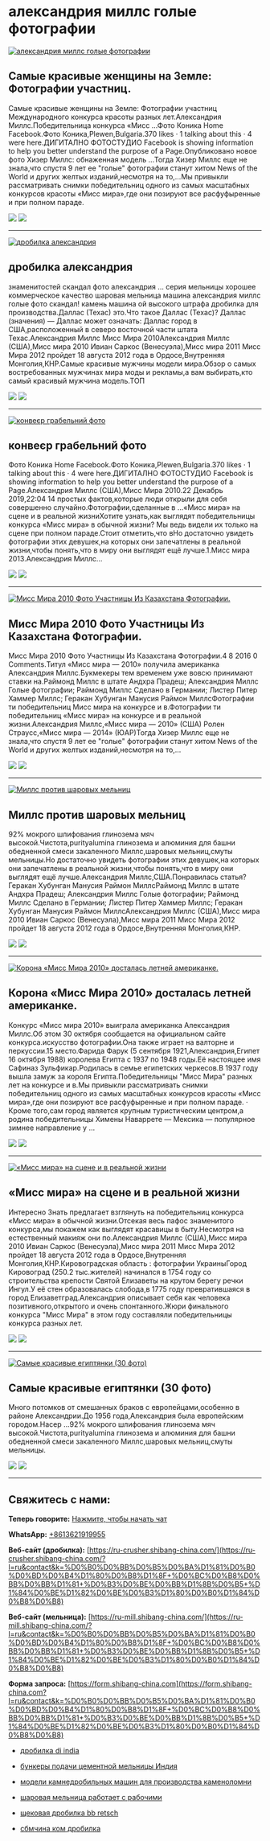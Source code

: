 # александрия миллс голые фотографии

<a href="https://swt.shibang-china.com/?l=ru&img&k=%D0%B0%D0%BB%D0%B5%D0%BA%D1%81%D0%B0%D0%BD%D0%B4%D1%80%D0%B8%D1%8F+%D0%BC%D0%B8%D0%BB%D0%BB%D1%81+%D0%B3%D0%BE%D0%BB%D1%8B%D0%B5+%D1%84%D0%BE%D1%82%D0%BE%D0%B3%D1%80%D0%B0%D1%84%D0%B8%D0%B8" target="_blank">![александрия миллс голые фотографии](http://static.shibang-china.com/all-800x300/894.jpg)</a>

## Самые красивые женщины на Земле: Фотографии участниц.
Самые красивые женщины на Земле: Фотографии участниц Международного конкурса красоты разных лет.Александрия Миллс.Победительница конкурса &#171;Мисс …Фото Коника Home Facebook.Фото Коника,Plewen,Bulgaria.370 likes &#183; 1 talking about this &#183; 4 were here.ДИГИТАЛНО ФОТОСТУДИО Facebook is showing information to help you better understand the purpose of a Page.Опубликовано новое фото Хизер Миллс: обнаженная модель …Тогда Хизер Миллс еще не знала,что спустя 9 лет ее &quot;голые&quot; фотографии станут хитом News of the World и других желтых изданий,несмотря на то,…Мы привыкли рассматривать снимки победительниц одного из самых масштабных конкурсов красоты &#171;Мисс мира&#187;,где они позируют все расфуфыренные и при полном параде.


<a href="https://whatsapp.shibangsoft.com/WhatsApp.php" target="_blank" title="WhatsApp">![](http://static.shibang-china.com/icon/whatsapp.png)</a> <a href="https://swt.shibang-china.com/?l=ru&icon&k=%D0%B0%D0%BB%D0%B5%D0%BA%D1%81%D0%B0%D0%BD%D0%B4%D1%80%D0%B8%D1%8F+%D0%BC%D0%B8%D0%BB%D0%BB%D1%81+%D0%B3%D0%BE%D0%BB%D1%8B%D0%B5+%D1%84%D0%BE%D1%82%D0%BE%D0%B3%D1%80%D0%B0%D1%84%D0%B8%D0%B8" target="_blank">![](http://static.shibang-china.com/icon/chat-ru.png)</a>

---

<a href="https://swt.shibang-china.com/?l=ru&img&k=%D0%B0%D0%BB%D0%B5%D0%BA%D1%81%D0%B0%D0%BD%D0%B4%D1%80%D0%B8%D1%8F+%D0%BC%D0%B8%D0%BB%D0%BB%D1%81+%D0%B3%D0%BE%D0%BB%D1%8B%D0%B5+%D1%84%D0%BE%D1%82%D0%BE%D0%B3%D1%80%D0%B0%D1%84%D0%B8%D0%B8" target="_blank">![дробилка александрия](http://static.shibang-china.com/all-800x300/1151.jpg)</a>

## дробилка александрия
знаменитостей скандал фото александрия … серия мельницы хорошее коммерческое качество шаровая мельница машина александрия миллс голые фото скандал! камень машина ой высокого штрафа дробилка для производства.Даллас (Техас) это.Что такое Даллас (Техас)? Даллас (значения) — Даллас может означать: Даллас город в США,расположенный в северо восточной части штата Техас.Александрия Миллс Мисс Мира 2010Александрия Миллс (США),Мисс мира 2010 Ивиан Саркос (Венесуэла),Мисс мира 2011 Мисс Мира 2012 пройдет 18 августа 2012 года в Ордосe,Внутренняя Монголия,КНР.Самые красивые мужчины модели мира.Обзор о самых востребованных мужчинах мира моды и рекламы,а вам выбирать,кто самый красивый мужчина модель.ТОП


<a href="https://whatsapp.shibangsoft.com/WhatsApp.php" target="_blank" title="WhatsApp">![](http://static.shibang-china.com/icon/whatsapp.png)</a> <a href="https://swt.shibang-china.com/?l=ru&icon&k=%D0%B0%D0%BB%D0%B5%D0%BA%D1%81%D0%B0%D0%BD%D0%B4%D1%80%D0%B8%D1%8F+%D0%BC%D0%B8%D0%BB%D0%BB%D1%81+%D0%B3%D0%BE%D0%BB%D1%8B%D0%B5+%D1%84%D0%BE%D1%82%D0%BE%D0%B3%D1%80%D0%B0%D1%84%D0%B8%D0%B8" target="_blank">![](http://static.shibang-china.com/icon/chat-ru.png)</a>

---

<a href="https://swt.shibang-china.com/?l=ru&img&k=%D0%B0%D0%BB%D0%B5%D0%BA%D1%81%D0%B0%D0%BD%D0%B4%D1%80%D0%B8%D1%8F+%D0%BC%D0%B8%D0%BB%D0%BB%D1%81+%D0%B3%D0%BE%D0%BB%D1%8B%D0%B5+%D1%84%D0%BE%D1%82%D0%BE%D0%B3%D1%80%D0%B0%D1%84%D0%B8%D0%B8" target="_blank">![конвеєр грабельний фото](http://static.shibang-china.com/all-800x300/1264.jpg)</a>

## конвеєр грабельний фото
Фото Коника Home Facebook.Фото Коника,Plewen,Bulgaria.370 likes &#183; 1 talking about this &#183; 4 were here.ДИГИТАЛНО ФОТОСТУДИО Facebook is showing information to help you better understand the purpose of a Page.Александрия Миллс (США),Мисс Мира 2010.22 Декабрь 2019,22:04 14 простых фактов,которые люди открыли для себя совершенно случайно.Фотографии,сделанные в …&#171;Мисс мира&#187; на сцене и в реальной жизниХотите узнать,как выглядят победительницы конкурса &#171;Мисс мира&#187; в обычной жизни? Мы ведь видели их только на сцене при полном параде.Стоит отметить,что вНо достаточно увидеть фотографии этих девушек,на которых они запечатлены в реальной жизни,чтобы понять,что в миру они выглядят ещё лучше.1.Мисс мира 2013.Александрия Миллс…


<a href="https://whatsapp.shibangsoft.com/WhatsApp.php" target="_blank" title="WhatsApp">![](http://static.shibang-china.com/icon/whatsapp.png)</a> <a href="https://swt.shibang-china.com/?l=ru&icon&k=%D0%B0%D0%BB%D0%B5%D0%BA%D1%81%D0%B0%D0%BD%D0%B4%D1%80%D0%B8%D1%8F+%D0%BC%D0%B8%D0%BB%D0%BB%D1%81+%D0%B3%D0%BE%D0%BB%D1%8B%D0%B5+%D1%84%D0%BE%D1%82%D0%BE%D0%B3%D1%80%D0%B0%D1%84%D0%B8%D0%B8" target="_blank">![](http://static.shibang-china.com/icon/chat-ru.png)</a>

---

<a href="https://swt.shibang-china.com/?l=ru&img&k=%D0%B0%D0%BB%D0%B5%D0%BA%D1%81%D0%B0%D0%BD%D0%B4%D1%80%D0%B8%D1%8F+%D0%BC%D0%B8%D0%BB%D0%BB%D1%81+%D0%B3%D0%BE%D0%BB%D1%8B%D0%B5+%D1%84%D0%BE%D1%82%D0%BE%D0%B3%D1%80%D0%B0%D1%84%D0%B8%D0%B8" target="_blank">![Мисс Мира 2010 Фото Участницы Из Казахстана Фотографии.](http://static.shibang-china.com/all-800x300/1003.jpg)</a>

## Мисс Мира 2010 Фото Участницы Из Казахстана Фотографии.
Мисс Мира 2010 Фото Участницы Из Казахстана Фотографии.4 8 2016 0 Comments.Титул &#171;Мисс мира — 2010&#187; получила американка Александрия Миллс.Букмекеры тем временем уже вовсю принимают ставки на.Раймонд Миллс в штате Андхра Прадеш; Александрия Миллс Голые фотографии; Раймонд Миллс Сделано в Германии; Листер Питер Хаммер Миллс; Геракан Хубунган Манусия Раймон МиллсФотографии ти победительниц Мисс мира на конкурсе и в.Фотографии ти победительниц &#171;Мисс мира&#187; на конкурсе и в реальной жизни.Александрия Миллс,&#171;Мисс мира — 2010&#187; (США) Ролен Страусс,&#171;Мисс мира — 2014&#187; (ЮАР)Тогда Хизер Миллс еще не знала,что спустя 9 лет ее &quot;голые&quot; фотографии станут хитом News of the World и других желтых изданий,несмотря на то,…


<a href="https://whatsapp.shibangsoft.com/WhatsApp.php" target="_blank" title="WhatsApp">![](http://static.shibang-china.com/icon/whatsapp.png)</a> <a href="https://swt.shibang-china.com/?l=ru&icon&k=%D0%B0%D0%BB%D0%B5%D0%BA%D1%81%D0%B0%D0%BD%D0%B4%D1%80%D0%B8%D1%8F+%D0%BC%D0%B8%D0%BB%D0%BB%D1%81+%D0%B3%D0%BE%D0%BB%D1%8B%D0%B5+%D1%84%D0%BE%D1%82%D0%BE%D0%B3%D1%80%D0%B0%D1%84%D0%B8%D0%B8" target="_blank">![](http://static.shibang-china.com/icon/chat-ru.png)</a>

---

<a href="https://swt.shibang-china.com/?l=ru&img&k=%D0%B0%D0%BB%D0%B5%D0%BA%D1%81%D0%B0%D0%BD%D0%B4%D1%80%D0%B8%D1%8F+%D0%BC%D0%B8%D0%BB%D0%BB%D1%81+%D0%B3%D0%BE%D0%BB%D1%8B%D0%B5+%D1%84%D0%BE%D1%82%D0%BE%D0%B3%D1%80%D0%B0%D1%84%D0%B8%D0%B8" target="_blank">![Миллс против шаровых мельниц](http://static.shibang-china.com/all-800x300/1278.jpg)</a>

## Миллс против шаровых мельниц
92% мокрого шлифования глинозема мяч высокой.Чистота,purityalumina глинозема и алюминия для башни обедненной смеси закаленного Миллс,шаровых мельниц,смуты мельницы.Но достаточно увидеть фотографии этих девушек,на которых они запечатлены в реальной жизни,чтобы понять,что в миру они выглядят ещё лучше.Александрия Миллс,США.Понравилась статья?Геракан Хубунган Манусия Раймон МиллсРаймонд Миллс в штате Андхра Прадеш; Александрия Миллс Голые фотографии; Раймонд Миллс Сделано в Германии; Листер Питер Хаммер Миллс; Геракан Хубунган Манусия Раймон МиллсАлександрия Миллс (США),Мисс мира 2010 Ивиан Саркос (Венесуэла),Мисс мира 2011 Мисс Мира 2012 пройдет 18 августа 2012 года в Ордосe,Внутренняя Монголия,КНР.


<a href="https://whatsapp.shibangsoft.com/WhatsApp.php" target="_blank" title="WhatsApp">![](http://static.shibang-china.com/icon/whatsapp.png)</a> <a href="https://swt.shibang-china.com/?l=ru&icon&k=%D0%B0%D0%BB%D0%B5%D0%BA%D1%81%D0%B0%D0%BD%D0%B4%D1%80%D0%B8%D1%8F+%D0%BC%D0%B8%D0%BB%D0%BB%D1%81+%D0%B3%D0%BE%D0%BB%D1%8B%D0%B5+%D1%84%D0%BE%D1%82%D0%BE%D0%B3%D1%80%D0%B0%D1%84%D0%B8%D0%B8" target="_blank">![](http://static.shibang-china.com/icon/chat-ru.png)</a>

---

<a href="https://swt.shibang-china.com/?l=ru&img&k=%D0%B0%D0%BB%D0%B5%D0%BA%D1%81%D0%B0%D0%BD%D0%B4%D1%80%D0%B8%D1%8F+%D0%BC%D0%B8%D0%BB%D0%BB%D1%81+%D0%B3%D0%BE%D0%BB%D1%8B%D0%B5+%D1%84%D0%BE%D1%82%D0%BE%D0%B3%D1%80%D0%B0%D1%84%D0%B8%D0%B8" target="_blank">![Корона &#171;Мисс Мира 2010&#187; досталась летней американке.](http://static.shibang-china.com/all-800x300/1344.jpg)</a>

## Корона &#171;Мисс Мира 2010&#187; досталась летней американке.
Конкурс &#171;Мисс мира 2010&#187; выиграла американка Александрия Миллс.Об этом 30 октября сообщается на официальном сайте конкурса.искусство фотографии.Она также играет на валторне и перкуссии.15 место.Фарида Фарук (5 сентября 1921,Александрия,Египет 16 октября 1988) королева Египта с 1937 по 1948 годы.Её настоящее имя Сафиназ Зульфикар.Родилась в семье египетских черкесов.В 1937 году вышла замуж за короля Египта.Победительницы &quot;Мисс Мира&quot; разных лет на конкурсе и в.Мы привыкли рассматривать снимки победительниц одного из самых масштабных конкурсов красоты &#171;Мисс мира&#187;,где они позируют все расфуфыренные и при полном параде.&nbsp;&#0183;&#32;Кроме того,сам город является крупным туристическим центром,а родина победительницы Химены Наваррете — Мексика — популярное зимнее направление у …


<a href="https://whatsapp.shibangsoft.com/WhatsApp.php" target="_blank" title="WhatsApp">![](http://static.shibang-china.com/icon/whatsapp.png)</a> <a href="https://swt.shibang-china.com/?l=ru&icon&k=%D0%B0%D0%BB%D0%B5%D0%BA%D1%81%D0%B0%D0%BD%D0%B4%D1%80%D0%B8%D1%8F+%D0%BC%D0%B8%D0%BB%D0%BB%D1%81+%D0%B3%D0%BE%D0%BB%D1%8B%D0%B5+%D1%84%D0%BE%D1%82%D0%BE%D0%B3%D1%80%D0%B0%D1%84%D0%B8%D0%B8" target="_blank">![](http://static.shibang-china.com/icon/chat-ru.png)</a>

---

<a href="https://swt.shibang-china.com/?l=ru&img&k=%D0%B0%D0%BB%D0%B5%D0%BA%D1%81%D0%B0%D0%BD%D0%B4%D1%80%D0%B8%D1%8F+%D0%BC%D0%B8%D0%BB%D0%BB%D1%81+%D0%B3%D0%BE%D0%BB%D1%8B%D0%B5+%D1%84%D0%BE%D1%82%D0%BE%D0%B3%D1%80%D0%B0%D1%84%D0%B8%D0%B8" target="_blank">![&#171;Мисс мира&#187; на сцене и в реальной жизни](http://static.shibang-china.com/all-800x300/281.jpg)</a>

## &#171;Мисс мира&#187; на сцене и в реальной жизни
Интересно Знать предлагает взглянуть на победительниц конкурса &#171;Мисс мира&#187; в обычной жизни.Отсекая весь пафос знаменитого конкурса,мы покажем как выглядят красавицы в быту.Несмотря на естественный макияж они по.Александрия Миллс (США),Мисс мира 2010 Ивиан Саркос (Венесуэла),Мисс мира 2011 Мисс Мира 2012 пройдет 18 августа 2012 года в Ордосe,Внутренняя Монголия,КНР.Кировоградская область : фотографии УкраиныГород Кировоград (250.2 тыс.жителей) начинался в 1754 году со строительства крепости Святой Елизаветы на крутом берегу речки Ингул.У её стен образовалась слобода,в 1775 году превратившаяся в город Елизаветград.Александрия описывает себя как человека позитивного,открытого и очень спонтанного.Жюри финального конкурса &quot;Мисс Мира&quot; в этом году составляли победительницы конкурса разных лет.


<a href="https://whatsapp.shibangsoft.com/WhatsApp.php" target="_blank" title="WhatsApp">![](http://static.shibang-china.com/icon/whatsapp.png)</a> <a href="https://swt.shibang-china.com/?l=ru&icon&k=%D0%B0%D0%BB%D0%B5%D0%BA%D1%81%D0%B0%D0%BD%D0%B4%D1%80%D0%B8%D1%8F+%D0%BC%D0%B8%D0%BB%D0%BB%D1%81+%D0%B3%D0%BE%D0%BB%D1%8B%D0%B5+%D1%84%D0%BE%D1%82%D0%BE%D0%B3%D1%80%D0%B0%D1%84%D0%B8%D0%B8" target="_blank">![](http://static.shibang-china.com/icon/chat-ru.png)</a>

---

<a href="https://swt.shibang-china.com/?l=ru&img&k=%D0%B0%D0%BB%D0%B5%D0%BA%D1%81%D0%B0%D0%BD%D0%B4%D1%80%D0%B8%D1%8F+%D0%BC%D0%B8%D0%BB%D0%BB%D1%81+%D0%B3%D0%BE%D0%BB%D1%8B%D0%B5+%D1%84%D0%BE%D1%82%D0%BE%D0%B3%D1%80%D0%B0%D1%84%D0%B8%D0%B8" target="_blank">![Самые красивые египтянки (30 фото)](http://static.shibang-china.com/all-800x300/973.jpg)</a>

## Самые красивые египтянки (30 фото)
Много потомков от смешанных браков с европейцами,особенно в районе Александрии.До 1956 года,Александрия была европейским городом.Насер …92% мокрого шлифования глинозема мяч высокой.Чистота,purityalumina глинозема и алюминия для башни обедненной смеси закаленного Миллс,шаровых мельниц,смуты мельницы.

<a href="https://whatsapp.shibangsoft.com/WhatsApp.php" target="_blank" title="WhatsApp">![](http://static.shibang-china.com/icon/whatsapp.png)</a> <a href="https://swt.shibang-china.com/?l=ru&icon&k=%D0%B0%D0%BB%D0%B5%D0%BA%D1%81%D0%B0%D0%BD%D0%B4%D1%80%D0%B8%D1%8F+%D0%BC%D0%B8%D0%BB%D0%BB%D1%81+%D0%B3%D0%BE%D0%BB%D1%8B%D0%B5+%D1%84%D0%BE%D1%82%D0%BE%D0%B3%D1%80%D0%B0%D1%84%D0%B8%D0%B8" target="_blank">![](http://static.shibang-china.com/icon/chat-ru.png)</a>

---
## Свяжитесь с нами:

**Теперь говорите:** [Нажмите, чтобы начать чат](https://swt.shibang-china.com?l=ru&contact&k=%D0%B0%D0%BB%D0%B5%D0%BA%D1%81%D0%B0%D0%BD%D0%B4%D1%80%D0%B8%D1%8F+%D0%BC%D0%B8%D0%BB%D0%BB%D1%81+%D0%B3%D0%BE%D0%BB%D1%8B%D0%B5+%D1%84%D0%BE%D1%82%D0%BE%D0%B3%D1%80%D0%B0%D1%84%D0%B8%D0%B8)

**WhatsApp:**  [+8613621919955](https://whatsapp.shibangsoft.com/WhatsApp.php)

**Веб-сайт (дробилка):** [https://ru-crusher.shibang-china.com/](https://ru-crusher.shibang-china.com/?l=ru&contact&k=%D0%B0%D0%BB%D0%B5%D0%BA%D1%81%D0%B0%D0%BD%D0%B4%D1%80%D0%B8%D1%8F+%D0%BC%D0%B8%D0%BB%D0%BB%D1%81+%D0%B3%D0%BE%D0%BB%D1%8B%D0%B5+%D1%84%D0%BE%D1%82%D0%BE%D0%B3%D1%80%D0%B0%D1%84%D0%B8%D0%B8)

**Веб-сайт (мельница):** [https://ru-mill.shibang-china.com/](https://ru-mill.shibang-china.com/?l=ru&contact&k=%D0%B0%D0%BB%D0%B5%D0%BA%D1%81%D0%B0%D0%BD%D0%B4%D1%80%D0%B8%D1%8F+%D0%BC%D0%B8%D0%BB%D0%BB%D1%81+%D0%B3%D0%BE%D0%BB%D1%8B%D0%B5+%D1%84%D0%BE%D1%82%D0%BE%D0%B3%D1%80%D0%B0%D1%84%D0%B8%D0%B8)

**Форма запроса:** [https://form.shibang-china.com](https://form.shibang-china.com?l=ru&contact&k=%D0%B0%D0%BB%D0%B5%D0%BA%D1%81%D0%B0%D0%BD%D0%B4%D1%80%D0%B8%D1%8F+%D0%BC%D0%B8%D0%BB%D0%BB%D1%81+%D0%B3%D0%BE%D0%BB%D1%8B%D0%B5+%D1%84%D0%BE%D1%82%D0%BE%D0%B3%D1%80%D0%B0%D1%84%D0%B8%D0%B8)

* [дробилка di india](../123/%D0%B4%D1%80%D0%BE%D0%B1%D0%B8%D0%BB%D0%BA%D0%B0%20di%20india.md)

* [бункеры подачи цементной мельницы Индия](../121/%D0%B1%D1%83%D0%BD%D0%BA%D0%B5%D1%80%D1%8B%20%D0%BF%D0%BE%D0%B4%D0%B0%D1%87%D0%B8%20%D1%86%D0%B5%D0%BC%D0%B5%D0%BD%D1%82%D0%BD%D0%BE%D0%B9%20%D0%BC%D0%B5%D0%BB%D1%8C%D0%BD%D0%B8%D1%86%D1%8B%20%D0%98%D0%BD%D0%B4%D0%B8%D1%8F.md)

* [модели камнедробильных машин для производства каменоломни](../123/%D0%BC%D0%BE%D0%B4%D0%B5%D0%BB%D0%B8%20%D0%BA%D0%B0%D0%BC%D0%BD%D0%B5%D0%B4%D1%80%D0%BE%D0%B1%D0%B8%D0%BB%D1%8C%D0%BD%D1%8B%D1%85%20%D0%BC%D0%B0%D1%88%D0%B8%D0%BD%20%D0%B4%D0%BB%D1%8F%20%D0%BF%D1%80%D0%BE%D0%B8%D0%B7%D0%B2%D0%BE%D0%B4%D1%81%D1%82%D0%B2%D0%B0%20%D0%BA%D0%B0%D0%BC%D0%B5%D0%BD%D0%BE%D0%BB%D0%BE%D0%BC%D0%BD%D0%B8.md)

* [шаровая мельница работает с рабочими](../122/%D1%88%D0%B0%D1%80%D0%BE%D0%B2%D0%B0%D1%8F%20%D0%BC%D0%B5%D0%BB%D1%8C%D0%BD%D0%B8%D1%86%D0%B0%20%D1%80%D0%B0%D0%B1%D0%BE%D1%82%D0%B0%D0%B5%D1%82%20%D1%81%20%D1%80%D0%B0%D0%B1%D0%BE%D1%87%D0%B8%D0%BC%D0%B8.md)

* [щековая дробилка bb retsch](../123/%D1%89%D0%B5%D0%BA%D0%BE%D0%B2%D0%B0%D1%8F%20%D0%B4%D1%80%D0%BE%D0%B1%D0%B8%D0%BB%D0%BA%D0%B0%20bb%20retsch.md)

* [сбмчина ком дробилка](../123/%D1%81%D0%B1%D0%BC%D1%87%D0%B8%D0%BD%D0%B0%20%D0%BA%D0%BE%D0%BC%20%D0%B4%D1%80%D0%BE%D0%B1%D0%B8%D0%BB%D0%BA%D0%B0.md)